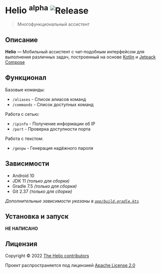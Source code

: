 # Helio <sup>alpha</sup> ![Release](https://img.shields.io/github/v/release/hepller/HelioApp)

> Многофункциональный ассистент

## Описание

__Helio__ — Мобильный ассистент с чат-подобным интерфейсом для выполнения различных задач, построенный на основе
[Kotlin](https://kotlinlang.org/) и [Jetpack Compose](https://developer.android.com/jetpack/compose)

## Функционал

Базовые команды:
- `/aliases` - Список алиасов команд
- `/commands` - Список доступных команд

Работа с сетью:
- `/ipinfo` - Получение информации об IP
- `/port` - Проверка доступности порта

Работа с текстом:
- `/genpw` - Генерация надёжного пароля

## Зависимости

- Android 10
- JDK 11 *(только для сборки)*
- Gradle 7.5 *(только для сборки)*
- Git 2.37 *(только для сборки)*

*Дополнительные зависимости указаны в [`app/build.gradle.kts`](app/build.gradle.kts)*

## Установка и запуск

__НЕ НАПИСАНО__

## Лицензия

Copyright © 2022 [The Helio contributors](contributors.md)

Проект распространяется под лицензией [Apache License 2.0](license)
